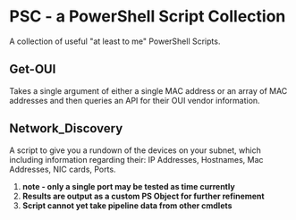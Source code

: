 # PSC - a PowerShell Script Collection
A collection of useful "at least to me" PowerShell Scripts.

## Get-OUI
Takes a single argument of either a single MAC address or an array of MAC addresses and then queries an API for their OUI vendor information.

## Network_Discovery
A script to give you a rundown of the devices on your subnet, which including information regarding their: IP Addresses, Hostnames, Mac Addresses, NIC cards, Ports. 
1. **note - only a single port may be tested as time currently**
2. **Results are output as a custom PS Object for further refinement**
3. **Script cannot yet take pipeline data from other cmdlets**








